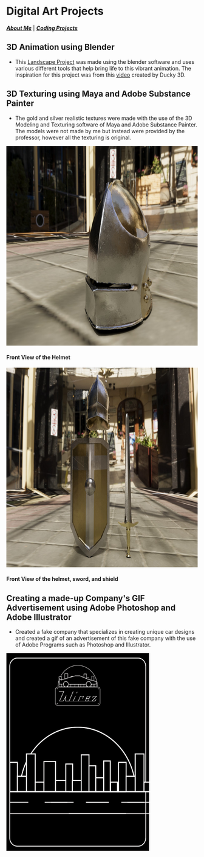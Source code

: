 # Digital Art Projects

[***About Me***](./README.md) | [***Coding Projects***](./coding.md)

## 3D Animation using Blender
- This [Landscape Project](./assets/img/Landscape.mp4) was made using the blender software and uses various different tools that help bring life to this vibrant animation. The inspiration for this project was from this [video](https://www.youtube.com/watch?v=3p2B6dZIRTY&list=PLNShHVjao84dy-lPJR2fpHzyoses0mCE7) created by Ducky 3D. 

## 3D Texturing using Maya and Adobe Substance Painter
- The gold and silver realistic textures were made with the use of the 3D Modeling and Texturing software of Maya and Adobe Substance Painter. The models were not made by me but instead were provided by the professor, however all the texturing is original.
<img src="./assets/img/torres_helmFront.jpg" width="921" height="525">

#### Front View of the Helmet

<img src="./assets/img/torres_swordshieldhelmFrontRender.jpg" width="921" height="525">

#### Front View of the helmet, sword, and shield

## Creating a made-up Company's GIF Advertisement using Adobe Photoshop and Adobe Illustrator
- Created a fake company that specializes in creating unique car designs and created a gif of an advertisement of this fake company with the use of Adobe Programs such as Photoshop and Illustrator.
  
<img src="./assets/img/Final-Project-gif.gif" width="376" height="520">
